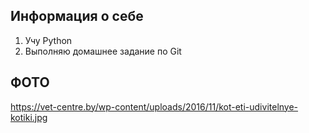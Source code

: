 ## Информация о себе ##

1. Учу Python
2. Выполняю домашнее задание по Git


## ****ФОТО**** ##

https://vet-centre.by/wp-content/uploads/2016/11/kot-eti-udivitelnye-kotiki.jpg
